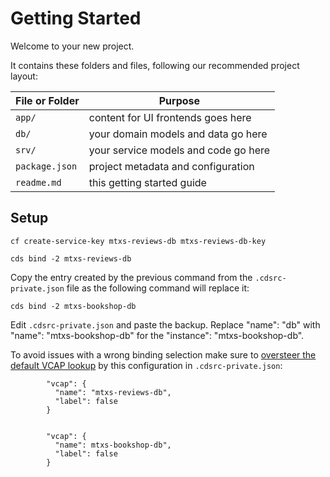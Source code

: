 # Getting Started

Welcome to your new project.

It contains these folders and files, following our recommended project layout:

| File or Folder | Purpose                              |
| -------------- | ------------------------------------ |
| `app/`         | content for UI frontends goes here   |
| `db/`          | your domain models and data go here  |
| `srv/`         | your service models and code go here |
| `package.json` | project metadata and configuration   |
| `readme.md`    | this getting started guide           |

## Setup

```
cf create-service-key mtxs-reviews-db mtxs-reviews-db-key

cds bind -2 mtxs-reviews-db
```

Copy the entry created by the previous command from the `.cdsrc-private.json` file as the following command will replace it:

```
cds bind -2 mtxs-bookshop-db
```

Edit `.cdsrc-private.json` and paste the backup. Replace "name": "db" with "name": "mtxs-bookshop-db" for the "instance": "mtxs-bookshop-db".

To avoid issues with a wrong binding selection make sure to [oversteer the default VCAP lookup](https://cap.cloud.sap/docs/releases/dec23#changes-in-node-js) by this configuration in `.cdsrc-private.json`:

```
        "vcap": {
          "name": "mtxs-reviews-db",
          "label": false
        }


        "vcap": {
          "name": mtxs-bookshop-db",
          "label": false
        }
```
